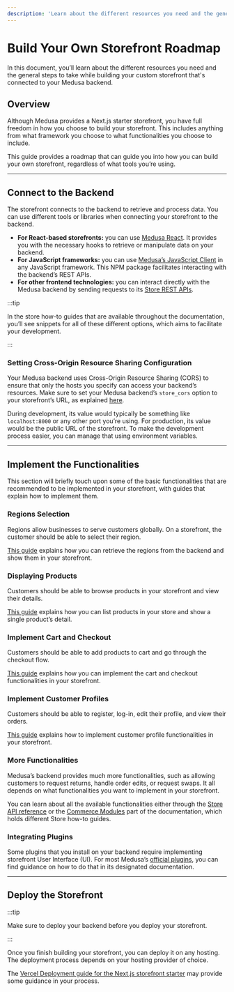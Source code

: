 ```yaml
---
description: 'Learn about the different resources you need and the general steps to take while building your custom storefront that is connected to your Medusa backend.'
---
```


# Build Your Own Storefront Roadmap

In this document, you’ll learn about the different resources you need and the general steps to take while building your custom storefront that's connected to your Medusa backend.

## Overview

Although Medusa provides a Next.js starter storefront, you have full freedom in how you choose to build your storefront. This includes anything from what framework you choose to what functionalities you choose to include.

This guide provides a roadmap that can guide you into how you can build your own storefront, regardless of what tools you’re using.

---

## Connect to the Backend

The storefront connects to the backend to retrieve and process data. You can use different tools or libraries when connecting your storefront to the backend.

- **For React-based storefronts:** you can use [Medusa React](../medusa-react/overview.md). It provides you with the necessary hooks to retrieve or manipulate data on your backend.
- **For JavaScript frameworks:** you can use [Medusa’s JavaScript Client](../js-client/overview.md) in any JavaScript framework. This NPM package facilitates interacting with the backend’s REST APIs.
- **For other frontend technologies:** you can interact directly with the Medusa backend by sending requests to its [Store REST APIs](/api/store).

:::tip

In the store how-to guides that are available throughout the documentation, you’ll see snippets for all of these different options, which aims to facilitate your development.

:::

### Setting Cross-Origin Resource Sharing Configuration

Your Medusa backend uses Cross-Origin Resource Sharing (CORS) to ensure that only the hosts you specify can access your backend’s resources. Make sure to set your Medusa backend’s `store_cors` option to your storefront’s URL, as explained [here](../development/backend/configurations.md#storefront-cors).

During development, its value would typically be something like `localhost:8000` or any other port you’re using. For production, its value would be the public URL of the storefront. To make the development process easier, you can manage that using environment variables.

---

## Implement the Functionalities

This section will briefly touch upon some of the basic functionalities that are recommended to be implemented in your storefront, with guides that explain how to implement them.

### Regions Selection

Regions allow businesses to serve customers globally. On a storefront, the customer should be able to select their region.

[This guide](../modules/regions-and-currencies/storefront/use-regions.mdx) explains how you can retrieve the regions from the backend and show them in your storefront.

### Displaying Products

Customers should be able to browse products in your storefront and view their details.

[This guide](../modules/products/storefront/show-products.mdx) explains how you can list products in your store and show a single product’s detail.

### Implement Cart and Checkout

Customers should be able to add products to cart and go through the checkout flow.

[This guide](../modules/carts-and-checkout/storefront/implement-cart.mdx) explains how you can implement the cart and checkout functionalities in your storefront.

### Implement Customer Profiles

Customers should be able to register, log-in, edit their profile, and view their orders.

[This guide](../modules/customers/storefront/implement-customer-profiles.mdx) explains how to implement customer profile functionalities in your storefront.

### More Functionalities

Medusa’s backend provides much more functionalities, such as allowing customers to request returns, handle order edits, or request swaps. It all depends on what functionalities you want to implement in your storefront.

You can learn about all the available functionalities either through the [Store API reference](/api/store) or the [Commerce Modules](../modules/overview.mdx) part of the documentation, which holds different Store how-to guides.

### Integrating Plugins

Some plugins that you install on your backend require implementing storefront User Interface (UI). For most Medusa’s [official plugins](../plugins/overview.mdx), you can find guidance on how to do that in its designated documentation.

---

## Deploy the Storefront

:::tip

Make sure to deploy your backend before you deploy your storefront.

:::

Once you finish building your storefront, you can deploy it on any hosting. The deployment process depends on your hosting provider of choice.

The [Vercel Deployment guide for the Next.js storefront starter](../deployments/storefront/deploying-next-on-vercel.md) may provide some guidance in your process.
